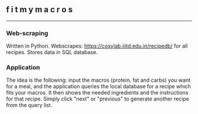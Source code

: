 ## f i t m y m a c r o s

---

### Web-scraping

Written in Python. Webscrapes: <a href="https://cosylab.iiitd.edu.in/recipedb/">https://cosylab.iiitd.edu.in/recipedb/</a> for all recipes. Stores data in SQL database.

### Application

The idea is the following: input the macros (protein, fat and carbs) you want for a meal, and the application queries the local database for a recipe which fits your macros.
It then shows the needed ingredients and the instructions for that recipe. Simply click "next" or "previous" to generate another recipe from the query list.
